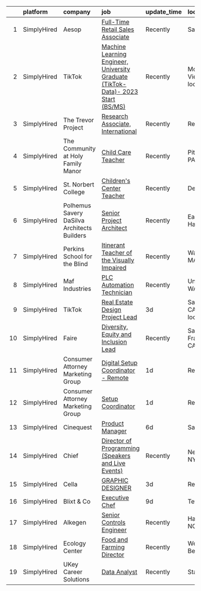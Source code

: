 

|    | platform    | company                                     | job                                                                                                                                                                                               | update_time   | location                      |
|---:|:------------|:--------------------------------------------|:--------------------------------------------------------------------------------------------------------------------------------------------------------------------------------------------------|:--------------|:------------------------------|
|  1 | SimplyHired | Aesop                                       | [Full-Time Retail Sales Associate](https://www.simplyhired.com/job/ctf8QRtmrzFvb5q45m6FOmWrsdgiEBHkxQFz5eZBZH5gKWJ6b9IaSg?q=creative+programming)                                                 | Recently      | San Jose, CA                  |
|  2 | SimplyHired | TikTok                                      | [Machine Learning Engineer, University Graduate (TikTok-Data)- 2023 Start (BS/MS)](https://www.simplyhired.com/job/u_GbXbtQmoIGZwKeuaviwAAK9Jczt-KBVT4T_p5Hh6tqNdopHyMnug?q=creative+programming) | Recently      | Mountain View, CA +1 location |
|  3 | SimplyHired | The Trevor Project                          | [Research Associate, International](https://www.simplyhired.com/job/Ci1FY0O8OM8OQ-S5u7ezpF214C2Vz8UfpXG1LW-USW4ogGC1xOzQHA?q=creative+programming)                                                | Recently      | Remote                        |
|  4 | SimplyHired | The Community at Holy Family Manor          | [Child Care Teacher](https://www.simplyhired.com/job/AOKgnwsnUKzxzUfYVXB8mgrc3aVcac8tBsHuHQiPz2q84Jdsf_IX_Q?q=creative+programming)                                                               | Recently      | Pittsburgh, PA                |
|  5 | SimplyHired | St. Norbert College                         | [Children's Center Teacher](https://www.simplyhired.com/job/btdNBvFIOEYpDwQn5arsAre79TT2LRs96ag7s4t9GsLbxSY6hHw6Eg?q=creative+programming)                                                        | Recently      | De Pere, WI                   |
|  6 | SimplyHired | Polhemus Savery DaSilva Architects Builders | [Senior Project Architect](https://www.simplyhired.com/job/VAbcARRnRt2gInfSLjCUSYIf_xzHFBE5F94131_Q3C8cGHOBSe2D7w?q=creative+programming)                                                         | Recently      | East Harwich, MA              |
|  7 | SimplyHired | Perkins School for the Blind                | [Itinerant Teacher of the Visually Impaired](https://www.simplyhired.com/job/788ablg0AuYha4gFqYAs1lnf7RWsJoVot1dsa7XsiUmdR0U3KnNWBg?q=creative+programming)                                       | Recently      | Watertown, MA                 |
|  8 | SimplyHired | Maf Industries                              | [PLC Automation Technician](https://www.simplyhired.com/job/LOLpcy-E3ac4GthNms29tUOqseje7V99rUVRcjrLOCmAMnyFepMMtg?q=creative+programming)                                                        | Recently      | Union Gap, WA                 |
|  9 | SimplyHired | TikTok                                      | [Real Estate Design Project Lead](https://www.simplyhired.com/job/EyAxdKDpLIEzUpJwqYIhtKnxGLaTMlheA1YUSveP8Vs39IAQpxSldw?q=creative+programming)                                                  | 3d            | San Jose, CA +1 location      |
| 10 | SimplyHired | Faire                                       | [Diversity, Equity and Inclusion Lead](https://www.simplyhired.com/job/MqeW88HEI-4VIqlsHb6Hpw5pN7HnVNKFnvOzy4F2qX85PeTpjTq55g?q=creative+programming)                                             | Recently      | San Francisco, CA             |
| 11 | SimplyHired | Consumer Attorney Marketing Group           | [Digital Setup Coordinator - Remote](https://www.simplyhired.com/job/1HHl-jtmRJs6bduD7dsNiqxcRwSpZr41QrnIR9X-sbNaa592dJTDDw?q=creative+programming)                                               | 1d            | Remote                        |
| 12 | SimplyHired | Consumer Attorney Marketing Group           | [Setup Coordinator](https://www.simplyhired.com/job/UHnAkgW_D9rYnL7FWyyF-UlMjm4ez63_Mdckq_LfGLOh9UqRiQ9iHg?q=creative+programming)                                                                | 1d            | Remote                        |
| 13 | SimplyHired | Cinequest                                   | [Product Manager](https://www.simplyhired.com/job/b-ZArudhGuRbe4emPSh-5dzfDYx9fGZpXJ07oEg1cItO7_3RTRz8Kg?q=creative+programming)                                                                  | 6d            | San Jose, CA                  |
| 14 | SimplyHired | Chief                                       | [Director of Programming (Speakers and Live Events)](https://www.simplyhired.com/job/puesa8pqRj-xwogHPNlULkkAQ7VQsKwHhXS9rlr15YNNvEBPNyGfCg?q=creative+programming)                               | Recently      | New York, NY                  |
| 15 | SimplyHired | Cella                                       | [GRAPHIC DESIGNER](https://www.simplyhired.com/job/a74LvQ6Q4eZZsjX1KwZKU7N48eVn964TondG7FGaS-JaPu4K5uuGOw?q=creative+programming)                                                                 | 3d            | Remote                        |
| 16 | SimplyHired | Blixt & Co                                  | [Executive Chef](https://www.simplyhired.com/job/_EoGYrXBJlxA1QhdjTpal09tEqfeuqIqJ7XQdnh5P3xKw9HLH3pv8Q?q=creative+programming)                                                                   | 9d            | Tetonia, ID                   |
| 17 | SimplyHired | Alkegen                                     | [Senior Controls Engineer](https://www.simplyhired.com/job/PyYqRsCYYZWs-KTB3C5xtUirGPsR-pgPOxWzvScFHj83hbK0fni4Kg?q=creative+programming)                                                         | Recently      | Hamptonville, NC              |
| 18 | SimplyHired | Ecology Center                              | [Food and Farming Director](https://www.simplyhired.com/job/HP5QNTAMCvFikmtDfXcdEQfJZUru42JrMETYZMUxyTaYJorh2zp-FA?q=creative+programming)                                                        | Recently      | West Berkeley, CA             |
| 19 | SimplyHired | UKey Career Solutions                       | [Data Analyst](https://www.simplyhired.com/job/pnf0zNCWQ1ZNi6Uv4Es4HLSQBHfCjaUVKPakkcrC8wB44lwL3ldVFw?q=creative+programming)                                                                     | Recently      | Stanford, CA                  |